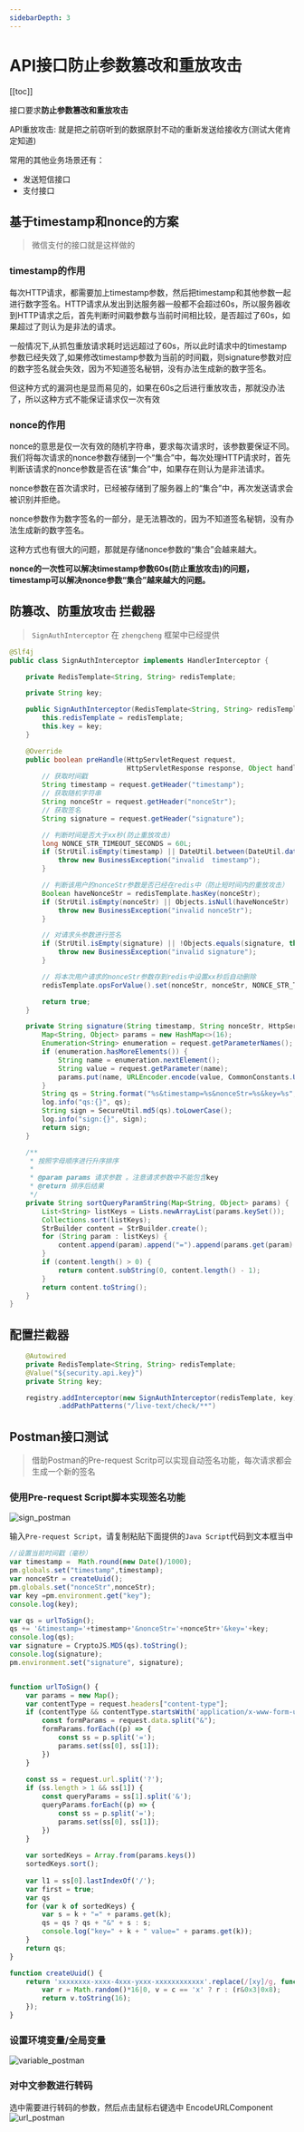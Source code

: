 ```yaml
---
sidebarDepth: 3
---
```


# API接口防止参数篡改和重放攻击

[[toc]]


接口要求**防止参数篡改和重放攻击**

API重放攻击: 就是把之前窃听到的数据原封不动的重新发送给接收方(测试大佬肯定知道)

常用的其他业务场景还有：
- 发送短信接口
- 支付接口


## 基于timestamp和nonce的方案

> 微信支付的接口就是这样做的

### timestamp的作用

每次HTTP请求，都需要加上timestamp参数，然后把timestamp和其他参数一起进行数字签名。HTTP请求从发出到达服务器一般都不会超过60s，所以服务器收到HTTP请求之后，首先判断时间戳参数与当前时间相比较，是否超过了60s，如果超过了则认为是非法的请求。

一般情况下,从抓包重放请求耗时远远超过了60s，所以此时请求中的timestamp参数已经失效了,如果修改timestamp参数为当前的时间戳，则signature参数对应的数字签名就会失效，因为不知道签名秘钥，没有办法生成新的数字签名。

但这种方式的漏洞也是显而易见的，如果在60s之后进行重放攻击，那就没办法了，所以这种方式不能保证请求仅一次有效


### nonce的作用

nonce的意思是仅一次有效的随机字符串，要求每次请求时，该参数要保证不同。我们将每次请求的nonce参数存储到一个“集合”中，每次处理HTTP请求时，首先判断该请求的nonce参数是否在该“集合”中，如果存在则认为是非法请求。

nonce参数在首次请求时，已经被存储到了服务器上的“集合”中，再次发送请求会被识别并拒绝。

nonce参数作为数字签名的一部分，是无法篡改的，因为不知道签名秘钥，没有办法生成新的数字签名。

这种方式也有很大的问题，那就是存储nonce参数的“集合”会越来越大。


**nonce的一次性可以解决timestamp参数60s(防止重放攻击)的问题，timestamp可以解决nonce参数“集合”越来越大的问题。**

## 防篡改、防重放攻击 拦截器

> `SignAuthInterceptor` 在 `zhengcheng` 框架中已经提供
 
```java
@Slf4j
public class SignAuthInterceptor implements HandlerInterceptor {

    private RedisTemplate<String, String> redisTemplate;

    private String key;

    public SignAuthInterceptor(RedisTemplate<String, String> redisTemplate, String key) {
        this.redisTemplate = redisTemplate;
        this.key = key;
    }

    @Override
    public boolean preHandle(HttpServletRequest request,
                             HttpServletResponse response, Object handler) throws Exception {
        // 获取时间戳
        String timestamp = request.getHeader("timestamp");
        // 获取随机字符串
        String nonceStr = request.getHeader("nonceStr");
        // 获取签名
        String signature = request.getHeader("signature");

        // 判断时间是否大于xx秒(防止重放攻击)
        long NONCE_STR_TIMEOUT_SECONDS = 60L;
        if (StrUtil.isEmpty(timestamp) || DateUtil.between(DateUtil.date(Long.parseLong(timestamp) * 1000), DateUtil.date(), DateUnit.SECOND) > NONCE_STR_TIMEOUT_SECONDS) {
            throw new BusinessException("invalid  timestamp");
        }

        // 判断该用户的nonceStr参数是否已经在redis中（防止短时间内的重放攻击）
        Boolean haveNonceStr = redisTemplate.hasKey(nonceStr);
        if (StrUtil.isEmpty(nonceStr) || Objects.isNull(haveNonceStr) || haveNonceStr) {
            throw new BusinessException("invalid nonceStr");
        }

        // 对请求头参数进行签名
        if (StrUtil.isEmpty(signature) || !Objects.equals(signature, this.signature(timestamp, nonceStr, request))) {
            throw new BusinessException("invalid signature");
        }

        // 将本次用户请求的nonceStr参数存到redis中设置xx秒后自动删除
        redisTemplate.opsForValue().set(nonceStr, nonceStr, NONCE_STR_TIMEOUT_SECONDS, TimeUnit.SECONDS);

        return true;
    }

    private String signature(String timestamp, String nonceStr, HttpServletRequest request) throws UnsupportedEncodingException {
        Map<String, Object> params = new HashMap<>(16);
        Enumeration<String> enumeration = request.getParameterNames();
        if (enumeration.hasMoreElements()) {
            String name = enumeration.nextElement();
            String value = request.getParameter(name);
            params.put(name, URLEncoder.encode(value, CommonConstants.UTF_8));
        }
        String qs = String.format("%s&timestamp=%s&nonceStr=%s&key=%s", this.sortQueryParamString(params), timestamp, nonceStr, key);
        log.info("qs:{}", qs);
        String sign = SecureUtil.md5(qs).toLowerCase();
        log.info("sign:{}", sign);
        return sign;
    }

    /**
     * 按照字母顺序进行升序排序
     *
     * @param params 请求参数 。注意请求参数中不能包含key
     * @return 排序后结果
     */
    private String sortQueryParamString(Map<String, Object> params) {
        List<String> listKeys = Lists.newArrayList(params.keySet());
        Collections.sort(listKeys);
        StrBuilder content = StrBuilder.create();
        for (String param : listKeys) {
            content.append(param).append("=").append(params.get(param).toString()).append("&");
        }
        if (content.length() > 0) {
            return content.subString(0, content.length() - 1);
        }
        return content.toString();
    }
}
```

## 配置拦截器

```java
    @Autowired
    private RedisTemplate<String, String> redisTemplate;
    @Value("${security.api.key}")
    private String key;
```

```java
    registry.addInterceptor(new SignAuthInterceptor(redisTemplate, key))
            .addPathPatterns("/live-text/check/**")
```

## Postman接口测试

> 借助Postman的Pre-request Scritp可以实现自动签名功能，每次请求都会生成一个新的签名

### 使用Pre-request Script脚本实现签名功能

![sign_postman](/img/digging-deeper/sign_postman.png)

输入`Pre-request Script`，请复制粘贴下面提供的`Java Script`代码到文本框当中

```javascript
//设置当前时间戳（毫秒）
var timestamp =  Math.round(new Date()/1000);
pm.globals.set("timestamp",timestamp);
var nonceStr = createUuid();
pm.globals.set("nonceStr",nonceStr);
var key =pm.environment.get("key"); 
console.log(key);

var qs = urlToSign();
qs += '&timestamp='+timestamp+'&nonceStr='+nonceStr+'&key='+key;
console.log(qs);
var signature = CryptoJS.MD5(qs).toString();
console.log(signature);
pm.environment.set("signature", signature);


function urlToSign() {
    var params = new Map();
    var contentType = request.headers["content-type"];
    if (contentType && contentType.startsWith('application/x-www-form-urlencoded')) {
        const formParams = request.data.split("&");
        formParams.forEach((p) => {
            const ss = p.split('=');
            params.set(ss[0], ss[1]);
        })
    }
    
    const ss = request.url.split('?');
    if (ss.length > 1 && ss[1]) {
        const queryParams = ss[1].split('&');
        queryParams.forEach((p) => {
            const ss = p.split('=');
            params.set(ss[0], ss[1]);
        })
    }
    
    var sortedKeys = Array.from(params.keys())
    sortedKeys.sort();
    
    var l1 = ss[0].lastIndexOf('/');
    var first = true;
    var qs
    for (var k of sortedKeys) {
        var s = k + "=" + params.get(k);
        qs = qs ? qs + "&" + s : s;
        console.log("key=" + k + " value=" + params.get(k));
    }
    return qs;
}

function createUuid() {
    return 'xxxxxxxx-xxxx-4xxx-yxxx-xxxxxxxxxxxx'.replace(/[xy]/g, function(c) {
        var r = Math.random()*16|0, v = c == 'x' ? r : (r&0x3|0x8);
        return v.toString(16);
    });
}

```
### 设置环境变量/全局变量
![variable_postman](/img/digging-deeper/variable_postman.png)

### 对中文参数进行转码
选中需要进行转码的参数，然后点击鼠标右键选中 EncodeURLComponent
![url_postman](/img/digging-deeper/url_postman.png)
